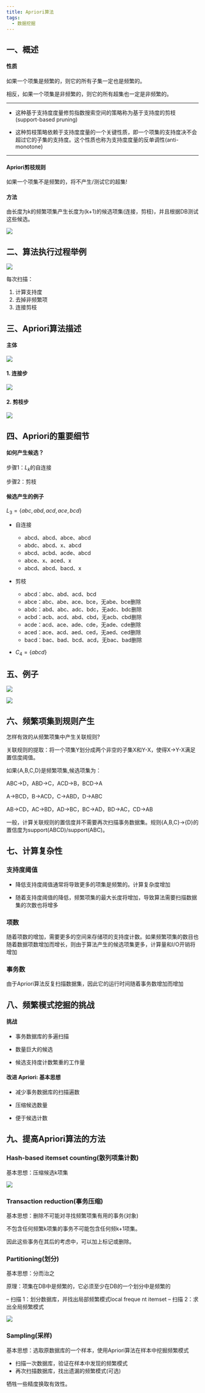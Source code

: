 ```yaml
---
title: Apriori算法
tags:
  - 数据挖掘
---
```


## 一、概述

#### 性质

如果一个项集是频繁的，则它的所有子集一定也是频繁的。

相反，如果一个项集是非频繁的，则它的所有超集也一定是非频繁的。

---

- 这种基于支持度度量修剪指数搜索空间的策略称为基于支持度的剪枝(support-based pruning)

- 这种剪枝策略依赖于支持度度量的一个关键性质，即一个项集的支持度决不会超过它的子集的支持度。这个性质也称为支持度度量的反单调性(anti-monotone)

---

#### Apriori剪枝规则

如果一个项集不是频繁的，将不产生/测试它的超集!

#### 方法

由长度为k的频繁项集产生长度为(k+1)的候选项集(连接，剪枝)，并且根据DB测试这些候选。

![](/img/posts/zh/2023-10-01/030301.png)

## 二、算法执行过程举例

![](/img/posts/zh/2023-10-01/030302.png)

每次扫描：

1. 计算支持度
2. 去掉非频繁项
3. 连接剪枝

## 三、Apriori算法描述

#### 主体

![](/img/posts/zh/2023-10-01/030303.png)

#### 1. 连接步

![](/img/posts/zh/2023-10-01/030304.png)

#### 2. 剪枝步

![](/img/posts/zh/2023-10-01/030305.png)

## 四、Apriori的重要细节

#### 如何产生候选？

步骤1：$L_k$的自连接

步骤2：剪枝

#### 候选产生的例子

$L_3=\{abc,abd,acd,ace,bcd\}$

- 自连接

    - abcd、abcd、abce、abcd
    - abdc、abcd、x、abcd
    - abcd、acbd、acde、abcd
    - abce、x、aced、x
    - abcd、abcd、bacd、x

- 剪枝

    - abcd：abc、abd、acd、bcd
    - abce：abc、abe、ace、bce，无abe、bce删除
    - abdc：abd、abc、adc、bdc，无adc、bdc删除
    - acbd：acb、acd、abd、cbd，无acb、cbd删除
    - acde：acd、ace、ade、cde，无ade、cde删除
    - aced：ace、acd、aed、ced，无aed、ced删除
    - bacd：bac、bad、bcd、acd，无bac、bad删除

- $C_4=\{abcd\}$

## 五、例子

![](/img/posts/zh/2023-10-01/030306.png)

![](/img/posts/zh/2023-10-01/030307.png)

## 六、频繁项集到规则产生

怎样有效的从频繁项集中产生关联规则?

关联规则的提取：将一个项集Y划分成两个非空的子集X和Y-X，使得X→Y-X满足置信度阈值。

如果{A,B,C,D}是频繁项集,候选项集为：

ABC→D，ABD→C，ACD→B，BCD→A

A→BCD，B→ACD，C→ABD，D→ABC

AB→CD，AC→BD，AD→BC，BC→AD，BD→AC，CD→AB

一般，计算关联规则的置信度并不需要再次扫描事务数据集。规则{A,B,C}→{D}的置信度为support(ABCD)/support(ABC)。

## 七、计算复杂性

### 支持度阈值

- 降低支持度阈值通常将导致更多的项集是频繁的。计算复杂度增加

- 随着支持度阈值的降低，频繁项集的最大长度将增加，导致算法需要扫描数据集的次数也将增多

### 项数

随着项数的增加，需要更多的空间来存储项的支持度计数。如果频繁项集的数目也随着数据项数增加而增长，则由于算法产生的候选项集更多，计算量和I/O开销将增加

### 事务数

由于Apriori算法反复扫描数据集，因此它的运行时间随着事务数增加而增加

## 八、频繁模式挖掘的挑战

#### 挑战

- 事务数据库的多遍扫描

- 数量巨大的候选

- 候选支持度计数繁重的工作量

#### 改进 Apriori: 基本思想

- 减少事务数据库的扫描遍数

- 压缩候选数量

- 便于候选计数

## 九、提高Apriori算法的方法

### Hash-based itemset counting(散列项集计数)

基本思想：压缩候选k项集

![](/img/posts/zh/2023-10-01/030308.png)

### Transaction reduction(事务压缩)

基本思想：删除不可能对寻找频繁项集有用的事务(对象)

不包含任何频繁k项集的事务不可能包含任何频k+1项集。

因此这些事务在其后的考虑中，可以加上标记或删除。

### Partitioning(划分)

基本思想：分而治之

原理：项集在DB中是频繁的，它必须至少在DB的一个划分中是频繁的

– 扫描 1：划分数据库，并找出局部频繁模式local freque nt itemset
– 扫描 2：求出全局频繁模式

![](/img/posts/zh/2023-10-01/030309.png)

### Sampling(采样)

基本思想：选取原数据库的一个样本，使用Apriori算法在样本中挖掘频繁模式

- 扫描一次数据库，验证在样本中发现的频繁模式
- 再次扫描数据库，找出遗漏的频繁模式(可选)

牺牲一些精度换取有效性。